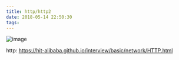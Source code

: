 ```yaml
---
title: http/http2
date: 2018-05-14 22:50:30
tags:
---
```


![image](https://user-images.githubusercontent.com/14144617/39578857-e51f2f4e-4f17-11e8-9264-c07f766950af.png)

http:
https://hit-alibaba.github.io/interview/basic/network/HTTP.html